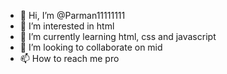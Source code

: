 - 👋 Hi, I’m @Parman11111111
- 👀 I’m interested in html
- 🌱 I’m currently learning html, css and javascript
- 💞️ I’m looking to collaborate on mid
- 📫 How to reach me pro

<!---
Parman11111111/Parman11111111 is a ✨ special ✨ repository because its `README.md` (this file) appears on your GitHub profile.
You can click the Preview link to take a look at your changes.
--->

